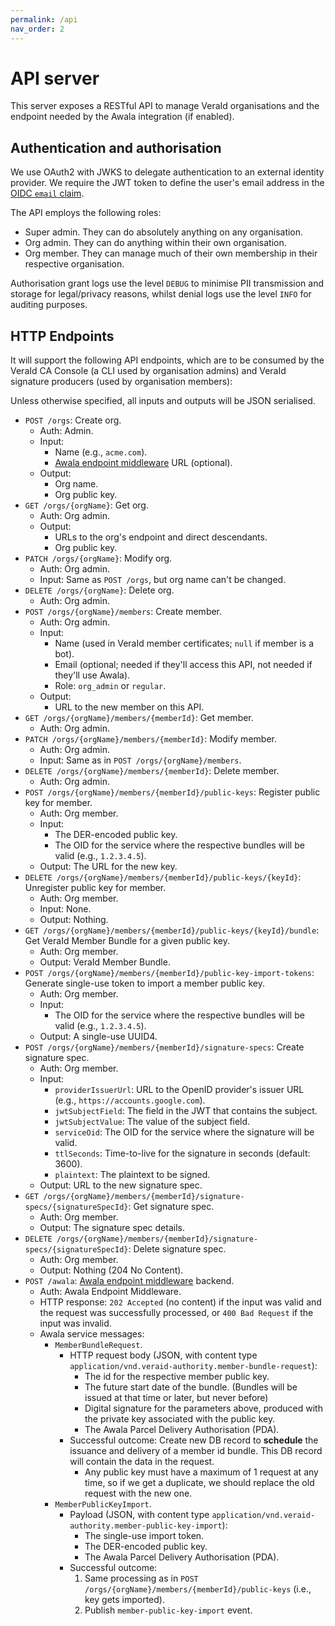 ```yaml
---
permalink: /api
nav_order: 2
---
```

# API server

This server exposes a RESTful API to manage VeraId organisations and the endpoint needed by the Awala integration (if enabled).

## Authentication and authorisation

We use OAuth2 with JWKS to delegate authentication to an external identity provider. We require the JWT token to define the user's email address in the [OIDC `email` claim](https://openid.net/specs/openid-connect-core-1_0.html#StandardClaims).

The API employs the following roles:

- Super admin. They can do absolutely anything on any organisation.
- Org admin. They can do anything within their own organisation.
- Org member. They can manage much of their own membership in their respective organisation.

Authorisation grant logs use the level `DEBUG` to minimise PII transmission and storage for legal/privacy reasons, whilst denial logs use the level `INFO` for auditing purposes.

## HTTP Endpoints

It will support the following API endpoints, which are to be consumed by the VeraId CA Console (a CLI used by organisation admins) and VeraId signature producers (used by organisation members):

Unless otherwise specified, all inputs and outputs will be JSON serialised.

- `POST /orgs`: Create org.
  - Auth: Admin.
  - Input:
    - Name (e.g., `acme.com`).
    - [Awala endpoint middleware](https://github.com/relaycorp/relayverse/issues/28) URL (optional).
  - Output:
    - Org name.
    - Org public key.
- `GET /orgs/{orgName}`: Get org.
  - Auth: Org admin.
  - Output:
    - URLs to the org's endpoint and direct descendants.
    - Org public key.
- `PATCH /orgs/{orgName}`: Modify org.
  - Auth: Org admin.
  - Input: Same as `POST /orgs`, but org name can't be changed.
- `DELETE /orgs/{orgName}`: Delete org.
  - Auth: Org admin.
- `POST /orgs/{orgName}/members`: Create member.
  - Auth: Org admin.
  - Input:
    - Name (used in VeraId member certificates; `null` if member is a bot).
    - Email (optional; needed if they'll access this API, not needed if they'll use Awala).
    - Role: `org_admin` or `regular`.
  - Output:
    - URL to the new member on this API.
- `GET /orgs/{orgName}/members/{memberId}`: Get member.
  - Auth: Org admin.
- `PATCH /orgs/{orgName}/members/{memberId}`: Modify member.
  - Auth: Org admin.
  - Input: Same as in `POST /orgs/{orgName}/members`.
- `DELETE /orgs/{orgName}/members/{memberId}`: Delete member.
  - Auth: Org admin.
- `POST /orgs/{orgName}/members/{memberId}/public-keys`: Register public key for member.
  - Auth: Org member.
  - Input:
    - The DER-encoded public key.
    - The OID for the service where the respective bundles will be valid (e.g., `1.2.3.4.5`).
  - Output: The URL for the new key.
- `DELETE /orgs/{orgName}/members/{memberId}/public-keys/{keyId}`: Unregister public key for member.
  - Auth: Org member.
  - Input: None.
  - Output: Nothing.
- `GET /orgs/{orgName}/members/{memberId}/public-keys/{keyId}/bundle`: Get VeraId Member Bundle for a given public key.
  - Auth: Org member.
  - Output: VeraId Member Bundle.
- `POST /orgs/{orgName}/members/{memberId}/public-key-import-tokens`: Generate single-use token to import a member public key.
  - Auth: Org member.
  - Input:
    - The OID for the service where the respective bundles will be valid (e.g., `1.2.3.4.5`).
  - Output: A single-use UUID4.
- `POST /orgs/{orgName}/members/{memberId}/signature-specs`: Create signature spec.
  - Auth: Org member.
  - Input:
    - `providerIssuerUrl`: URL to the OpenID provider's issuer URL (e.g., `https://accounts.google.com`).
    - `jwtSubjectField`: The field in the JWT that contains the subject.
    - `jwtSubjectValue`: The value of the subject field.
    - `serviceOid`: The OID for the service where the signature will be valid.
    - `ttlSeconds`: Time-to-live for the signature in seconds (default: 3600).
    - `plaintext`: The plaintext to be signed.
  - Output: URL to the new signature spec.
- `GET /orgs/{orgName}/members/{memberId}/signature-specs/{signatureSpecId}`: Get signature spec.
  - Auth: Org member.
  - Output: The signature spec details.
- `DELETE /orgs/{orgName}/members/{memberId}/signature-specs/{signatureSpecId}`: Delete signature spec.
  - Auth: Org member.
  - Output: Nothing (204 No Content).
- `POST /awala`: [Awala endpoint middleware](https://github.com/relaycorp/relayverse/issues/28) backend.
  - Auth: Awala Endpoint Middleware.
  - HTTP response: `202 Accepted` (no content) if the input was valid and the request was successfully processed, or `400 Bad Request` if the input was invalid.
  - Awala service messages:
    - `MemberBundleRequest`.
      - HTTP request body (JSON, with content type `application/vnd.veraid-authority.member-bundle-request`):
        - The id for the respective member public key.
        - The future start date of the bundle. (Bundles will be issued at that time or later, but never before)
        - Digital signature for the parameters above, produced with the private key associated with the public key.
        - The Awala Parcel Delivery Authorisation (PDA).
      - Successful outcome: Create new DB record to **schedule** the issuance and delivery of a member id bundle. This DB record will contain the data in the request.
        - Any public key must have a maximum of 1 request at any time, so if we get a duplicate, we should replace the old request with the new one.
    - `MemberPublicKeyImport`.
      - Payload (JSON, with content type `application/vnd.veraid-authority.member-public-key-import`):
        - The single-use import token.
        - The DER-encoded public key.
        - The Awala Parcel Delivery Authorisation (PDA).
      - Successful outcome:
        1. Same processing as in `POST /orgs/{orgName}/members/{memberId}/public-keys` (i.e., key gets imported).
        2. Publish `member-public-key-import` event.
